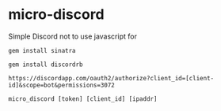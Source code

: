 # micro-discord
Simple Discord not to use javascript for

`gem install sinatra`

`gem install discordrb`

`https://discordapp.com/oauth2/authorize?client_id=[client-id]&scope=bot&permissions=3072`

`micro_discord [token] [client_id] [ipaddr]`
